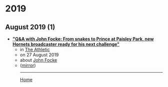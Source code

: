 # 2019

## August 2019 (1)

 - [**"Q&A with John Focke: From snakes to Prince at Paisley Park, new Hornets broadcaster ready for his next challenge"**](https://theathletic.com/977328/2019/08/27/qa-with-john-focke-from-snakes-to-prince-at-paisley-park-new-hornets-broadcaster-ready-for-his-next-challenge/)<ul><li>in [The Athletic](https://theathletic.com/)</li><li>on 27 August 2019</li><li>about [John Focke](../../topics/john-focke/index.md)</li><li>([mirror](https://web.archive.org/web/*/https://theathletic.com/977328/2019/08/27/qa-with-john-focke-from-snakes-to-prince-at-paisley-park-new-hornets-broadcaster-ready-for-his-next-challenge/))</li><ul>

----

[Home](../index.md)

